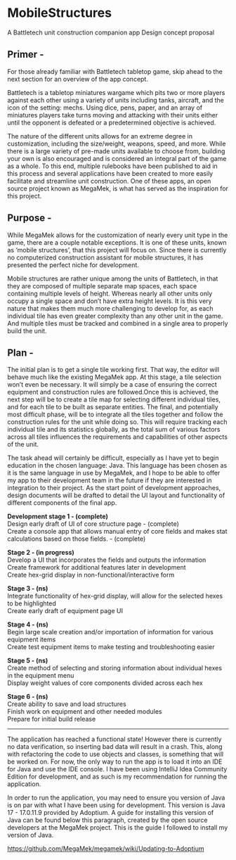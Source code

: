 # MobileStructures

A Battletech unit construction companion app
Design concept proposal

## Primer - 

For those already familiar with Battletech tabletop game, skip ahead to the next section for an overview of the app concept.

Battletech is a tabletop miniatures wargame which pits two or more players against each other using a variety of units including tanks, aircraft, and the icon of the setting: mechs. Using dice, pens, paper, and an array of miniatures players take turns moving and attacking with their units either until the opponent is defeated or a predetermined objective is achieved.

The nature of the different units allows for an extreme degree in customization, including the size/weight, weapons, speed, and more. While there is a large variety of pre-made units available to choose from, building your own is also encouraged and is considered an integral part of the game as a whole. To this end, multiple rulebooks have been published to aid in this process and several applications have been created to more easily facilitate and streamline unit construction. One of these apps, an open source project known as MegaMek, is what has served as the inspiration for this project.


## Purpose -

While MegaMek allows for the customization of nearly every unit type in the game, there are a couple notable exceptions. It is one of these units, known as ‘mobile structures’, that this project will focus on. Since there is currently no computerized construction assistant for mobile structures, it has presented the perfect niche for development.

Mobile structures are rather unique among the units of Battletech, in that they are composed of multiple separate map spaces, each space containing multiple levels of height. Whereas nearly all other units only occupy a single space and don’t have extra height levels. It is this very nature that makes them much more challenging to develop for, as each individual tile has even greater complexity than any other unit in the game. And multiple tiles must be tracked and combined in a single area to properly build the unit.

## Plan -

The initial plan is to get a single tile working first. That way, the editor will behave much like the existing MegaMek app. At this stage, a tile selection won’t even be necessary. It will simply be a case of ensuring the correct equipment and construction rules are followed.Once this is achieved, the next step will be to create a tile map for selecting different individual tiles, and for each tile to be built as separate entities. The final, and potentially most difficult phase, will be to integrate all the tiles together and follow the construction rules for the unit while doing so. This will require tracking each individual tile and its statistics globally, as the total sum of various factors across all tiles influences the requirements and capabilities of other aspects of the unit.

The task ahead will certainly be difficult, especially as I have yet to begin education in the chosen language: Java. This language has been chosen as it is the same language in use by MegaMek, and I hope to be able to offer my app to their development team in the future if they are interested in integration to their project. As the start point of development approaches, design documents will be drafted to detail the UI layout and functionality of different components of the final app.


**Development stage 1 - (complete)**\
	Design early draft of UI of core structure page - (complete)\
	Create a console app that allows manual entry of core fields and makes stat calculations based on those fields. - (complete)

**Stage 2 - (in progress)**\
	Develop a UI that incorporates the fields and outputs the information\
	Create framework for additional features later in development\
	Create hex-grid display in non-functional/interactive form

**Stage 3 - (ns)**\
	Integrate functionality of hex-grid display, will allow for the selected hexes to be highlighted\
	Create early draft of equipment page UI

**Stage 4 - (ns)**\
	Begin large scale creation and/or importation of information for various equipment items\
	Create test equipment items to make testing and troubleshooting easier

**Stage 5 - (ns)**\
	Create method of selecting and storing information about individual hexes in the equipment menu\
	Display weight values of core components divided across each hex

**Stage 6 - (ns)**\
	Create ability to save and load structures\
	Finish work on equipment and other needed modules\
	Prepare for initial build release

 ***

The application has reached a functional state! However there is currently no data verification, so inserting bad data will result in a crash. This, along with refactoring the code to use objects and classes, is something that will be worked on. For now, the only way to run the app is to load it into an IDE for Java and use the IDE console. I have been using IntelliJ Idea Community Edition for development, and as such is my recommendation for running the application.

In order to run the application, you may need to ensure you version of Java is on par with what I have been using for development. This version is Java 17 - 17.0.11.9 provided by Adoptium. A guide for installing this version of Java can be found below this paragraph, created by the open source developers at the MegaMek project. This is the guide I followed to install my version of Java.

https://github.com/MegaMek/megamek/wiki/Updating-to-Adoptium
